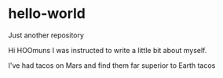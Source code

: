 # hello-world
Just another repository

Hi HOOmuns
I was instructed to write a little bit about myself.

I've had tacos on Mars and find them far superior to Earth tacos
